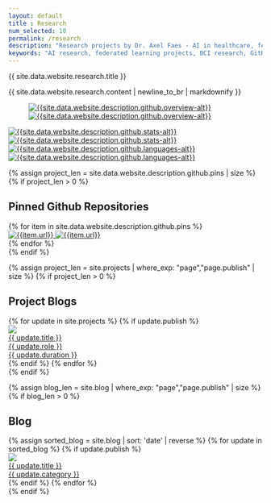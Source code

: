 ```yaml
---
layout: default
title : Research
num_selected: 10
permalink: /research
description: "Research projects by Dr. Axel Faes - AI in healthcare, federated learning for heart disease prediction, brain-computer interfaces, and open-source contributions."
keywords: "AI research, federated learning projects, BCI research, GitHub repositories, biomedical AI applications"
---
```


<div class="row">
    <div class="col">
        <div class="card border-0 shadow-sm bg-white">
            <div class="card-body p-5">
                <div class="row">
                    <div class="col">
                        <p class="h1 font-weight-normal">{{ site.data.website.research.title }}</p>
                        <p class="text-profile-bio">
                            {{ site.data.website.research.content | newline_to_br | markdownify }}
                        </p>
                    </div>
                    <div class="col-md-7 d-none d-md-block align-self-center">
                        <figure class="figure align-self-center">
                        <a href="{{site.data.website.description.github.url}}">
                            <img 
                                src="{{site.data.website.description.github.overview}}"
                                alt="{{site.data.website.description.github.overview-alt}}"
                                class="figure-img img-fluid img-thumbnail github_light" 
                                data-toggle="tooltip" 
                                data-placement="center" 
                                title="{{ site.data.website.description.subtitle }}"
                            >
                            <img 
                                src="{{site.data.website.description.github.overview-dark}}"
                                alt="{{site.data.website.description.github.overview-alt}}"
                                class="figure-img img-fluid img-thumbnail github_dark" 
                                data-toggle="tooltip" 
                                data-placement="center" 
                                title="{{ site.data.website.description.subtitle }}"
                            >
                            <figcaption class="figure-caption text-right"></figcaption>
                        </a>
                        </figure>
                    </div>
                </div>
                <div class="row">
                    <div class="col-12 col-md-6 col-sm-12 text-center">
                        <a href="{{site.data.website.description.github.url}}">
                            <img class="figure-img img-fluid img-thumbnail github_light" src="{{site.data.website.description.github.stats}}" alt="{{site.data.website.description.github.stats-alt}}"/>
                            <img class="figure-img img-fluid img-thumbnail github_dark" src="{{site.data.website.description.github.stats-dark}}" alt="{{site.data.website.description.github.stats-alt}}"/>
                        </a>
                    </div>
                    <div class="col-12 col-md-6 col-sm-12 text-center">
                        <a href="{{site.data.website.description.github.url}}">
                            <img class="figure-img img-fluid img-thumbnail github_light" src="{{site.data.website.description.github.languages}}" alt="{{site.data.website.description.github.languages-alt}}"/>
                            <img class="figure-img img-fluid img-thumbnail github_dark" src="{{site.data.website.description.github.languages-dark}}" alt="{{site.data.website.description.github.languages-alt}}"/>
                        </a>
                    </div>
                </div>
            </div>
        </div>        
    </div>
</div>

{% assign project_len = site.data.website.description.github.pins | size %}
{% if project_len > 0 %}
<div class="row mt-3">
    <div class="col">
        <div class="card border-0 shadow-sm bg-white">
            <div class="card-body p-5">
                <div class="row">
                    <h2 class="mb-2">Pinned Github Repositories</h2>
                </div>
                <div class="row">
                    {% for item in site.data.website.description.github.pins %}
                    <div class="col-12 col-md-6 col-sm-12 text-center">
                        <a href="{{item.url}}">
                            <img class="figure-img img-fluid img-thumbnail github_light" src="{{item.img}}" alt="{{item.url}}"/>
                            <img class="figure-img img-fluid img-thumbnail github_dark" src="{{item.img-dark}}" alt="{{item.url}}"/>
                        </a>
                    </div>
                    {% endfor %}
                </div>
            </div>
        </div>        
    </div>
</div>
{% endif %}

{% assign project_len = site.projects | where_exp: "page","page.publish" | size %}
{% if project_len > 0 %}
<div class="row mt-3">
    <div class="col">
        <div class="card border-0 shadow-sm bg-white">
            <div class="card-body p-5">
                <div class="row">
                    <h2 class="mb-2">Project Blogs</h2>
                </div>
                <div class="row">
                    <!-- <div class="owl-carousel owl-theme"> -->
                        {% for update in site.projects %}
                        {% if update.publish %}
                        <div class="col-12 col-md-6 col-lg-3 col-xl-2 col-sm-12 p-0">
                            <div class="card ml-2 mr-2 mb-3 news-card" > <a href="{{ update.url }}">
                                <img src="{{ update.picture }}" class="figure-img img-fluid img-thumbnail w-full rounded-lg">
                                <div class="news-desc">{{ update.title }}</div>
                                <div class="news-time">{{ update.role }}</div>
                                <div class="news-time">{{ update.duration }}</div>
                            </a></div>
                        </div>
                        {% endif %}
                        {% endfor %}
                    <!-- </div> -->
                </div>
            </div>
        </div>        
    </div>
</div>
{% endif %}

{% assign blog_len = site.blog | where_exp: "page","page.publish" | size %}
{% if blog_len > 0 %}
<div class="row mt-3">
    <div class="col">
        <div class="card border-0 shadow-sm bg-white">
            <div class="card-body p-5">
                <div class="row">
                    <h2 class="mb-2">Blog</h2>
                </div>
                <div class="row">
                    <!-- <div class="owl-carousel owl-theme"> -->
                        {% assign sorted_blog = site.blog | sort: 'date' | reverse %}
                        {% for update in sorted_blog %}
                        {% if update.publish %}
                        <div class="col-12 col-md-6 col-lg-3 col-xl-2 col-sm-12 p-0">
                            <div class="card ml-2 mr-2 mb-3 news-card" > <a href="{{ update.url }}">
                                <img src="{{ update.picture }}" class="figure-img img-fluid img-thumbnail w-full rounded-lg">
                                <div class="news-desc">{{ update.title }}</div>
                                <div class="news-time">{{ update.category }}</div>
                            </a></div>
                        </div>
                        {% endif %}
                        {% endfor %}
                    <!-- </div> -->
                </div>
            </div>
        </div>        
    </div>
</div>
{% endif %}